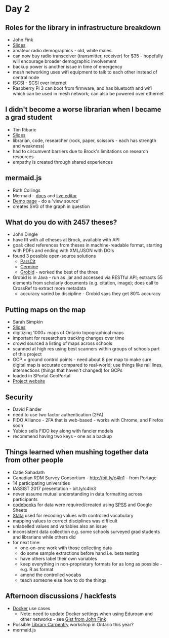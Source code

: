 # Day 2

## Roles for the library in infrastructure breakdown

- John Fink
- [Slides](https://jbfink.github.io/c4ln2017/#0)
- amateur radio demographics - old, white males
- can now buy radio transceiver (transmitter, receiver) for $35 - hopefully will encourage broader demographic involvement
- backup power is another issue in time of emergency
- mesh networking uses wifi equipment to talk to each other instead of central node
- ISCSI - SCSI over internet
- Raspberry Pi 3 can boot from firmware, and has bluetooth and wifi which can be used in mesh network; can also be powered over ethernet


## I didn't become a worse librarian when I became a grad student

- Tim Ribaric
- [Slides](https://docs.google.com/presentation/d/14LZmpz4vWP7E9lvgQH6cXbValZkYIfqDXJ9nrLXh678/edit#slide=id.p)
- librarian, code, researcher (rock, paper, scissors - each has strength and weakness)
- had to circumvent barriers due to Brock's limitations on research resources 
- empathy is created through shared experiences


## mermaid.js

- Ruth Collings
- Mermaid - [docs](https://knsv.github.io/mermaid/#mermaid) and [live editor](https://knsv.github.io/mermaid/live_editor)
- [Demo page](http://ruthcollings.ca/mermaid.html) - do a 'view source'
- creates SVG of the graph in question


## What do you do with 2457 theses?

- John Dingle
- have IR with all etheses at Brock, available with API
- goal: cited references from theses in machine-readable format, starting with PDFs and ending with XML/JSON with DOIs
- found 3 possible open-source solutions
  - [ParsCit](https://github.com/knmnyn/ParsCit)
  - [Cermine](https://github.com/CeON/CERMINE)
  - [Grobid](https://github.com/kermitt2/grobid) - worked the best of the three
- Grobid is in Java - run as .jar and accessed via RESTful API; extracts 55 elements from scholarly documents (e.g. citation, image); does call to CrossRef to extract more metadata
  - accuracy varied by discipline - Grobid says they get 80% accuracy


## Putting maps on the map

- Sarah Simpkin
- [Slides](https://docs.google.com/presentation/d/1wqH1OWtNvZa_Ppv5qTvJ5XMyF7_IY4RuYNrX38sxEPw/edit#slide=id.g164ac08eb9_0_24)
- digitizing 1000+ maps of Ontario topographical maps
- important for researchers tracking changes over time
- crowd sourced a listing of maps across schools
- scanned at high res using best scanners within groups of schools part of this project
- GCP = ground control points - need about 8 per map to make sure digital map is accurate compared to real-world; use things like rail lines, intersections (things that haven't changed) for GCPs
- loaded in SPortal GeoPortal
- [Project website](http://ocul.on.ca/topomaps/)


## Security

- David Fiander
- need to use two factor authentication (2FA)
- FIDO Alliance - 2FA that is web-based - works with Chrome, and Firefox soon
- Yubico sells FIDO key along with fancier models
- recommend having two keys - one as a backup


## Things learned when mushing together data from other people

- Catie Sahadath
- Canadian RDM Survey Consortium - http://bit.ly/c4ln1 - from Portage
- 14 participating universities
- IASSIST 2017 presentation - bit.ly/c4ln3
- never assume mutual understanding in data formatting across participants
- [codebooks](http://www.icpsr.umich.edu/icpsrweb/NAHDAP/support/faqs/2006/01/what-is-codebook) for data were required/created using [SPSS](https://en.wikipedia.org/wiki/SPSS) and Google Sheets
- [Stata](http://www.stata.com/) used for recoding values with controlled vocabulary
- mapping values to correct disciplines was difficult
- unlabelled values and variables also an issue
- inconsistent data collection e.g. some schools surveyed grad students and librarians while others did
- for next time:
  - one-on-one work with those collecting data
  - do some sample extractions before hand i.e. beta testing
  - have others label their own variables
  - keep everything in non-proprietary formats for as long as possible - e.g. R as format
  - amend the controlled vocabs
  - teach someone else how to do the things


## Afternoon discussions / hackfests

- [Docker](https://www.docker.com) use cases
  - Note: need to update Docker settings when using Eduroam and other networks - see [Gist from John Fink](https://gist.github.com/jbfink/e4eea501f10d1b745e811d95bcf9584e)
- Possible [Library Carpentry](https://librarycarpentry.github.io/) workshop in Ontario this year?
- mermaid.js
